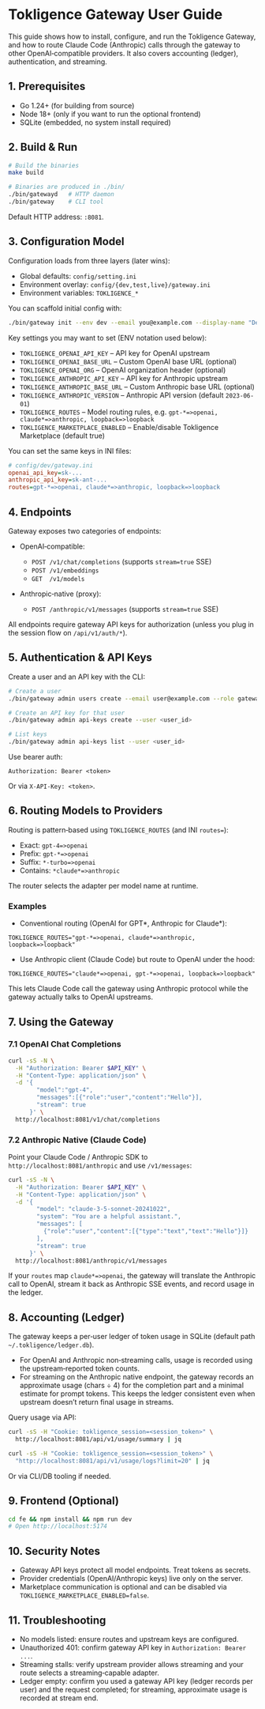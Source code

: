 # Tokligence Gateway User Guide

This guide shows how to install, configure, and run the Tokligence Gateway, and how to route Claude Code (Anthropic) calls through the gateway to other OpenAI‑compatible providers. It also covers accounting (ledger), authentication, and streaming.

## 1. Prerequisites

- Go 1.24+ (for building from source)
- Node 18+ (only if you want to run the optional frontend)
- SQLite (embedded, no system install required)

## 2. Build & Run

```bash
# Build the binaries
make build

# Binaries are produced in ./bin/
./bin/gatewayd   # HTTP daemon
./bin/gateway    # CLI tool
```

Default HTTP address: `:8081`.

## 3. Configuration Model

Configuration loads from three layers (later wins):
- Global defaults: `config/setting.ini`
- Environment overlay: `config/{dev,test,live}/gateway.ini`
- Environment variables: `TOKLIGENCE_*`

You can scaffold initial config with:

```bash
./bin/gateway init --env dev --email you@example.com --display-name "Dev Gateway"
```

Key settings you may want to set (ENV notation used below):

- `TOKLIGENCE_OPENAI_API_KEY` – API key for OpenAI upstream
- `TOKLIGENCE_OPENAI_BASE_URL` – Custom OpenAI base URL (optional)
- `TOKLIGENCE_OPENAI_ORG` – OpenAI organization header (optional)
- `TOKLIGENCE_ANTHROPIC_API_KEY` – API key for Anthropic upstream
- `TOKLIGENCE_ANTHROPIC_BASE_URL` – Custom Anthropic base URL (optional)
- `TOKLIGENCE_ANTHROPIC_VERSION` – Anthropic API version (default `2023-06-01`)
- `TOKLIGENCE_ROUTES` – Model routing rules, e.g. `gpt-*=>openai, claude*=>anthropic, loopback=>loopback`
- `TOKLIGENCE_MARKETPLACE_ENABLED` – Enable/disable Tokligence Marketplace (default true)

You can set the same keys in INI files:

```ini
# config/dev/gateway.ini
openai_api_key=sk-...
anthropic_api_key=sk-ant-...
routes=gpt-*=>openai, claude*=>anthropic, loopback=>loopback
```

## 4. Endpoints

Gateway exposes two categories of endpoints:

- OpenAI‑compatible:
  - `POST /v1/chat/completions` (supports `stream=true` SSE)
  - `POST /v1/embeddings`
  - `GET  /v1/models`

- Anthropic‑native (proxy):
  - `POST /anthropic/v1/messages` (supports `stream=true` SSE)

All endpoints require gateway API keys for authorization (unless you plug in the session flow on `/api/v1/auth/*`).

## 5. Authentication & API Keys

Create a user and an API key with the CLI:

```bash
# Create a user
./bin/gateway admin users create --email user@example.com --role gateway_user --name "User"

# Create an API key for that user
./bin/gateway admin api-keys create --user <user_id>

# List keys
./bin/gateway admin api-keys list --user <user_id>
```

Use bearer auth:

```
Authorization: Bearer <token>
```

Or via `X-API-Key: <token>`.

## 6. Routing Models to Providers

Routing is pattern‑based using `TOKLIGENCE_ROUTES` (and INI `routes=`):

- Exact: `gpt-4=>openai`
- Prefix: `gpt-*=>openai`
- Suffix: `*-turbo=>openai`
- Contains: `*claude*=>anthropic`

The router selects the adapter per model name at runtime.

### Examples

- Conventional routing (OpenAI for GPT*, Anthropic for Claude*):

```
TOKLIGENCE_ROUTES="gpt-*=>openai, claude*=>anthropic, loopback=>loopback"
```

- Use Anthropic client (Claude Code) but route to OpenAI under the hood:

```
TOKLIGENCE_ROUTES="claude*=>openai, gpt-*=>openai, loopback=>loopback"
```

This lets Claude Code call the gateway using Anthropic protocol while the gateway actually talks to OpenAI upstreams.

## 7. Using the Gateway

### 7.1 OpenAI Chat Completions

```bash
curl -sS -N \
  -H "Authorization: Bearer $API_KEY" \
  -H "Content-Type: application/json" \
  -d '{
        "model":"gpt-4",
        "messages":[{"role":"user","content":"Hello"}],
        "stream": true
      }' \
  http://localhost:8081/v1/chat/completions
```

### 7.2 Anthropic Native (Claude Code)

Point your Claude Code / Anthropic SDK to `http://localhost:8081/anthropic` and use `/v1/messages`:

```bash
curl -sS -N \
  -H "Authorization: Bearer $API_KEY" \
  -H "Content-Type: application/json" \
  -d '{
        "model": "claude-3-5-sonnet-20241022",
        "system": "You are a helpful assistant.",
        "messages": [
          {"role":"user","content":[{"type":"text","text":"Hello"}]}
        ],
        "stream": true
      }' \
  http://localhost:8081/anthropic/v1/messages
```

If your `routes` map `claude*=>openai`, the gateway will translate the Anthropic call to OpenAI, stream it back as Anthropic SSE events, and record usage in the ledger.

## 8. Accounting (Ledger)

The gateway keeps a per‑user ledger of token usage in SQLite (default path `~/.tokligence/ledger.db`).

- For OpenAI and Anthropic non‑streaming calls, usage is recorded using the upstream‑reported token counts.
- For streaming on the Anthropic native endpoint, the gateway records an approximate usage (chars ÷ 4) for the completion part and a minimal estimate for prompt tokens. This keeps the ledger consistent even when upstream doesn’t return final usage in streams.

Query usage via API:

```bash
curl -sS -H "Cookie: tokligence_session=<session_token>" \
  http://localhost:8081/api/v1/usage/summary | jq

curl -sS -H "Cookie: tokligence_session=<session_token>" \
  "http://localhost:8081/api/v1/usage/logs?limit=20" | jq
```

Or via CLI/DB tooling if needed.

## 9. Frontend (Optional)

```bash
cd fe && npm install && npm run dev
# Open http://localhost:5174
```

## 10. Security Notes

- Gateway API keys protect all model endpoints. Treat tokens as secrets.
- Provider credentials (OpenAI/Anthropic keys) live only on the server.
- Marketplace communication is optional and can be disabled via `TOKLIGENCE_MARKETPLACE_ENABLED=false`.

## 11. Troubleshooting

- No models listed: ensure routes and upstream keys are configured.
- Unauthorized 401: confirm gateway API key in `Authorization: Bearer ...`.
- Streaming stalls: verify upstream provider allows streaming and your route selects a streaming‑capable adapter.
- Ledger empty: confirm you used a gateway API key (ledger records per user) and the request completed; for streaming, approximate usage is recorded at stream end.

